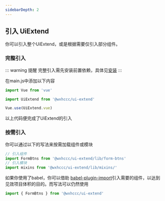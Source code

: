 ```yaml
---
sidebarDepth: 2
---
```


## 引入 UiExtend

你可以引入整个UiExtend，或是根据需要仅引入部分组件。

### 完整引入

::: warning 提醒
完整引入需先安装前置依赖，具体见[安装](./.vue)
:::

在main.js中添加以下内容
``` js
import Vue from 'vue'

import UiExtend from '@wxhccc/ui-extend'

Vue.use(UiExtend.vue)
```
以上代码便完成了UiExtend的引入

### 按需引入

你可以通过以下的写法来按需加载组件或模块
``` js
// 引入组件
import FormBtns from '@wxhccc/ui-extend/lib/form-btns'
// 引入模块
import mixins from '@wxhccc/ui-extend/lib/mixins/'
```

如果你使用了babel，你可以借助 [babel-plugin-import](https://github.com/ant-design/babel-plugin-import)引入需要的组件，以达到见效项目体积的目的。而写法可以仍然使用
``` js
import { FormBtns } from '@wxhccc/ui-extend'
```
